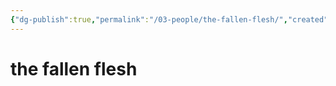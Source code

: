 ```yaml
---
{"dg-publish":true,"permalink":"/03-people/the-fallen-flesh/","created":"2025-02-21T14:10:49.666-06:00","updated":"2024-10-30T09:28:06.349-05:00"}
---
```


# the fallen flesh

